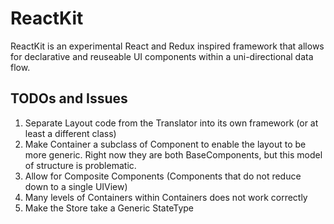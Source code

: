 # ReactKit
ReactKit is an experimental React and Redux inspired framework that allows for declarative and reuseable UI components within a uni-directional data flow.


## TODOs and Issues
1. Separate Layout code from the Translator into its own framework (or at least a different class)
2. Make Container a subclass of Component to enable the layout to be more generic. Right now they are both BaseComponents, but this model of structure is problematic.
3. Allow for Composite Components (Components that do not reduce down to a single UIView)
4. Many levels of Containers within Containers does not work correctly
5. Make the Store take a Generic StateType